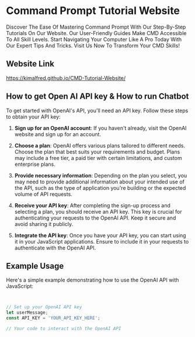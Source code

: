 # Command Prompt Tutorial Website
Discover The Ease Of Mastering Command Prompt With Our Step-By-Step Tutorials On Our Website.
Our User-Friendly Guides Make CMD Accessible To All Skill Levels. Start Navigating Your Computer Like A Pro Today With Our Expert Tips And Tricks.
Visit Us Now To Transform Your CMD Skills!

## Website Link
https://kimalfred.github.io/CMD-Tutorial-Website/

## How to get Open AI API key & How to run Chatbot
To get started with OpenAI's API, you'll need an API key. Follow these steps to obtain your API key:

1. **Sign up for an OpenAI account**: If you haven't already, visit the OpenAI website and sign up for an account.

2. **Choose a plan**: OpenAI offers various plans tailored to different needs. Choose the plan that best suits your requirements and budget. Plans may include a free tier, a paid tier with certain limitations, and custom enterprise plans.

3. **Provide necessary information**: Depending on the plan you select, you may need to provide additional information about your intended use of the API, such as the type of application you're building or the expected volume of API requests.

4. **Receive your API key**: After completing the sign-up process and selecting a plan, you should receive an API key. This key is crucial for authenticating your requests to the OpenAI API. Keep it secure and avoid sharing it publicly.

5. **Integrate the API key**: Once you have your API key, you can start using it in your JavaScript applications. Ensure to include it in your requests to authenticate with the OpenAI API.
## Example Usage

Here's a simple example demonstrating how to use the OpenAI API with JavaScript:

```javascript


// Set up your OpenAI API key
let userMessage;
const API_KEY = 'YOUR_API_KEY_HERE';

// Your code to interact with the OpenAI API 
